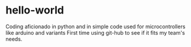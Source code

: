 # hello-world
Coding aficionado in python and in simple code used for microcontrollers like arduino and variants
First time using git-hub to see if it fits my team's needs.

